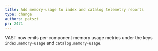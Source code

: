 ```yaml
---
title: Add memory-usage to index and catalog telemetry reports
type: change
authors: patszt
pr: 2471
---
```


VAST now emits per-component memory usage metrics under the keys
`index.memory-usage` and `catalog.memory-usage`.
